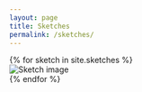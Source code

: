 ```yaml
---
layout: page
title: Sketches
permalink: /sketches/
---
```


<div class="sketches-grid">
  {% for sketch in site.sketches %}
    <div class="sketch">
      <img src="{{ sketch.image | prepend: site.baseurl }}" alt="Sketch image">
    </div>
  {% endfor %}
</div>